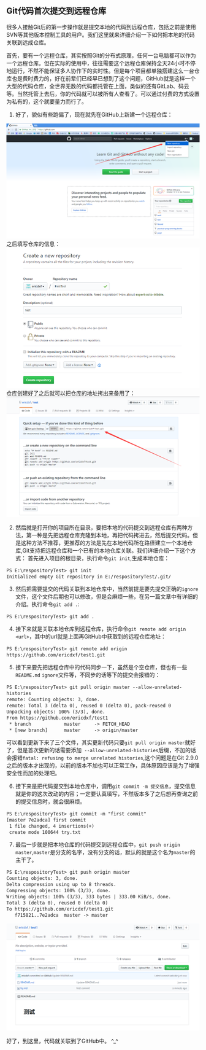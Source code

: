 ## Git代码首次提交到远程仓库
很多人接触Git后的第一步操作就是提交本地的代码到远程仓库，包括之前是使用SVN等其他版本控制工具的用户。我们这里就来详细介绍一下如何把本地的代码关联到远成仓库。

首先，要有一个远程仓库，其实按照Git的分布式原理，任何一台电脑都可以作为一个远程仓库。但在实际的使用中，往往需要这个远程仓库保持全天24小时不停地运行，不然不能保证多人协作下的实时性。但是每个项目都单独搭建这么一台仓库也是费时费力的，好在前辈们已经早已想到了这个问题，GitHub就是这样一个大型的代码仓库，全世界无数的代码都托管在上面，类似的还有GitLab、码云等。当然托管上去后，你的代码就可以被所有人查看了。可以通过付费的方式设置为私有的，这个就要量力而行了。
1. 好了，貌似有些跑偏了，现在就先在GitHub上新建一个远程仓库：

![test](images/git_new_repository.png)
之后填写仓库的信息：
![test](images/git_new_repository_1.png)
仓库创建好了之后就可以把仓库的地址拷出来备用了：
![test](images/git_new_repository_path.png)

2. 然后就是打开你的项目所在目录，要把本地的代码提交到远程仓库有两种方法，第一种是先把远程仓库克隆到本地，再把代码拷进去，然后提交代码。但是这种方法不推荐，更推荐的方法是先在本地代码所在路径建立一个本地仓库,Git支持把远程仓库和一个已有的本地仓库关联。我们详细介绍一下这个方式：
首先进入项目的根目录，执行命令`git init`,生成本地仓库：
```
PS E:\respositoryTest> git init
Initialized empty Git repository in E:/respositoryTest/.git/
```
3. 然后把需要提交的代码关联到本地仓库中，当然前提是要先提交正确的`ignore`文件，这个文件后期也可以修改，但是会麻烦一些，在另一篇文章中有详细的介绍。执行命令`git add .`:
```
PS E:\respositoryTest> git add .
```
4. 接下来就是关联本地仓库到远程仓库，执行命令`git remote add origin <url>`，其中的url就是上面再GitHub中获取到的远程仓库地址：
```
PS E:\respositoryTest> git remote add origin https://github.com/ericdxf/test1.git
```
5. 接下来要先把远程仓库中的代码同步一下，虽然是个空仓库，但也有一些`README.md` `ignore`文件等，不同步的话等下的提交会报错的：
```
PS E:\respositoryTest> git pull origin master --allow-unrelated-histories
remote: Counting objects: 3, done.
remote: Total 3 (delta 0), reused 0 (delta 0), pack-reused 0
Unpacking objects: 100% (3/3), done.
From https://github.com/ericdxf/test1
 * branch            master     -> FETCH_HEAD
 * [new branch]      master     -> origin/master
```
可以看到更新下来了三个文件，其实更新代码只要`git pull origin master`就好了，但是首次更新的话需要添加` --allow-unrelated-histories`后缀，不加的话会报错`fatal: refusing to merge unrelated histories`,这个问题是在Git 2.9.0之后的版本才出现的，以前的版本不加也可以正常工作，具体原因应该是为了增强安全性而加的处理吧。  

6. 接下来是把代码提交到本地仓库中，调用`git commit -m 提交信息`，提交信息就是你的这次改动的内容；一定要认真填写，不然版本多了之后想再查询之前的提交信息时，就会很麻烦。
```
PS E:\respositoryTest> git commit -m "first commit"
[master 7e2adca] first commit
 1 file changed, 4 insertions(+)
 create mode 100644 try.txt
```
7. 最后一步就是把本地仓库的代码提交到远程仓库中，`git push origin master`,`master`是分支的名字，没有分支的话，默认的就是这个名为`master`的主干了。
```
PS E:\respositoryTest> git push origin master
Counting objects: 3, done.
Delta compression using up to 8 threads.
Compressing objects: 100% (3/3), done.
Writing objects: 100% (3/3), 333 bytes | 333.00 KiB/s, done.
Total 3 (delta 0), reused 0 (delta 0)
To https://github.com/ericdxf/test1.git
   f715821..7e2adca  master -> master
```
![end](images/git_new_repository_success.png)

好了，到这里，代码就关联到了GitHub中。 \^\_\^

